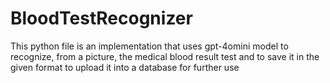 # BloodTestRecognizer
This python file is an implementation that uses gpt-4omini model to recognize, from a picture, the medical blood result test and to save it in the given format to upload it into a database for further use
